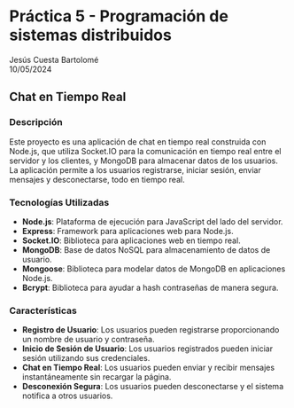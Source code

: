 # Práctica 5 - Programación de sistemas distribuidos

Jesús Cuesta Bartolomé  
10/05/2024

## Chat en Tiempo Real

### Descripción
Este proyecto es una aplicación de chat en tiempo real construida con Node.js, que utiliza Socket.IO para la comunicación en tiempo real entre el servidor y los clientes, y MongoDB para almacenar datos de los usuarios. La aplicación permite a los usuarios registrarse, iniciar sesión, enviar mensajes y desconectarse, todo en tiempo real.

### Tecnologías Utilizadas
- **Node.js**: Plataforma de ejecución para JavaScript del lado del servidor.
- **Express**: Framework para aplicaciones web para Node.js.
- **Socket.IO**: Biblioteca para aplicaciones web en tiempo real.
- **MongoDB**: Base de datos NoSQL para almacenamiento de datos de usuario.
- **Mongoose**: Biblioteca para modelar datos de MongoDB en aplicaciones Node.js.
- **Bcrypt**: Biblioteca para ayudar a hash contraseñas de manera segura.

### Características
- **Registro de Usuario**: Los usuarios pueden registrarse proporcionando un nombre de usuario y contraseña.
- **Inicio de Sesión de Usuario**: Los usuarios registrados pueden iniciar sesión utilizando sus credenciales.
- **Chat en Tiempo Real**: Los usuarios pueden enviar y recibir mensajes instantáneamente sin recargar la página.
- **Desconexión Segura**: Los usuarios pueden desconectarse y el sistema notifica a otros usuarios.
